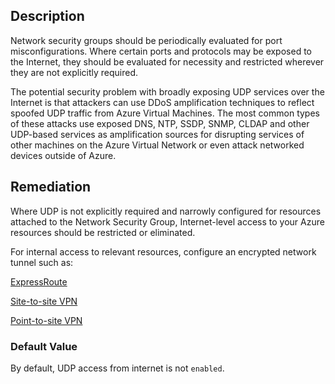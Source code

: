 ## Description

Network security groups should be periodically evaluated for port misconfigurations. Where certain ports and protocols may be exposed to the Internet, they should be evaluated for necessity and restricted wherever they are not explicitly required.

The potential security problem with broadly exposing UDP services over the Internet is that attackers can use DDoS amplification techniques to reflect spoofed UDP traffic from Azure Virtual Machines. The most common types of these attacks use exposed DNS, NTP, SSDP, SNMP, CLDAP and other UDP-based services as amplification sources for disrupting services of other machines on the Azure Virtual Network or even attack networked devices outside of Azure.

## Remediation

Where UDP is not explicitly required and narrowly configured for resources attached to the Network Security Group, Internet-level access to your Azure resources should be restricted or eliminated.

For internal access to relevant resources, configure an encrypted network tunnel such as:

[ExpressRoute](https://docs.microsoft.com/en-us/azure/expressroute/)

[Site-to-site VPN](https://docs.microsoft.com/en-us/azure/vpn-gateway/vpn-gateway-howto-site-to-site-resource-manager-portal)

[Point-to-site VPN](https://docs.microsoft.com/en-us/azure/vpn-gateway/vpn-gateway-howto-point-to-site-resource-manager-portal)

### Default Value

By default, UDP access from internet is not `enabled`.
